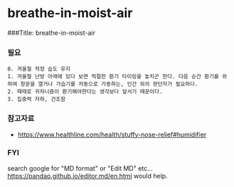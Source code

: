 # breathe-in-moist-air


###Title: breathe-in-moist-air

### 필요
    0. 겨울철 적정 습도 유지
    1. 겨울철 난방 아래에 있다 보면 적절한 환기 타이밍을 놓치곤 한다. 다음 순간 환기를 위하여 창문을 열거나 가습기를 자동으로 가동하는, 인간 외의 판단자가 필요하다.
    2. 때때로 귀차니즘이 환기해야한다는 생각보다 앞서기 때문이다.
    3. 집중력 저하, 건조함


### 참고자료
* https://www.healthline.com/health/stuffy-nose-relief#humidifier


### FYI
search google for "MD format" or "Edit MD" etc...
https://pandao.github.io/editor.md/en.html would help.
